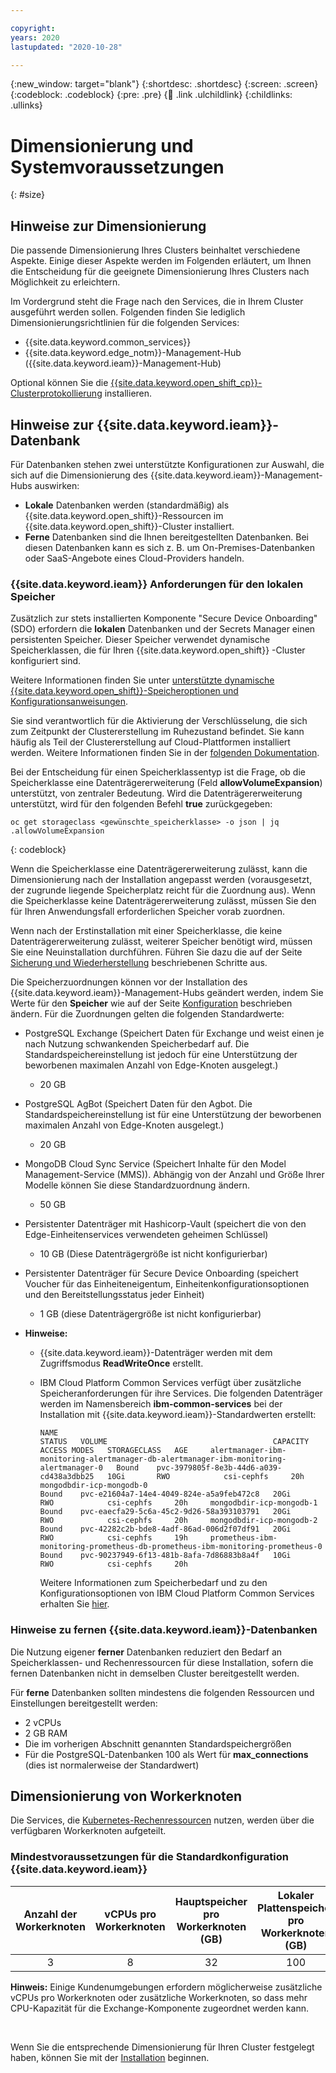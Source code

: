 ```yaml
---

copyright:
years: 2020
lastupdated: "2020-10-28"

---
```


{:new_window: target="blank"}
{:shortdesc: .shortdesc}
{:screen: .screen}
{:codeblock: .codeblock}
{:pre: .pre}
{:child: .link .ulchildlink}
{:childlinks: .ullinks}


# Dimensionierung und Systemvoraussetzungen
{: #size}

## Hinweise zur Dimensionierung

Die passende Dimensionierung Ihres Clusters beinhaltet verschiedene Aspekte. Einige dieser Aspekte werden im Folgenden erläutert, um Ihnen die Entscheidung für die geeignete Dimensionierung Ihres Clusters nach Möglichkeit zu erleichtern.

Im Vordergrund steht die Frage nach den Services, die in Ihrem Cluster ausgeführt werden sollen. Folgenden finden Sie lediglich Dimensionierungsrichtlinien für die folgenden Services:

* {{site.data.keyword.common_services}}
* {{site.data.keyword.edge_notm}}-Management-Hub ({{site.data.keyword.ieam}}-Management-Hub)

Optional können Sie die [{{site.data.keyword.open_shift_cp}}-Clusterprotokollierung](../admin/accessing_logs.md#ocp_logging) installieren.

## Hinweise zur {{site.data.keyword.ieam}}-Datenbank

Für Datenbanken stehen zwei unterstützte Konfigurationen zur Auswahl, die sich auf die Dimensionierung des {{site.data.keyword.ieam}}-Management-Hubs auswirken:

* **Lokale** Datenbanken werden (standardmäßig) als {{site.data.keyword.open_shift}}-Ressourcen im {{site.data.keyword.open_shift}}-Cluster installiert.
* **Ferne** Datenbanken sind die Ihnen bereitgestellten Datenbanken. Bei diesen Datenbanken kann es sich z. B. um On-Premises-Datenbanken oder SaaS-Angebote eines Cloud-Providers handeln.

### {{site.data.keyword.ieam}} Anforderungen für den lokalen Speicher

Zusätzlich zur stets installierten Komponente "Secure Device Onboarding" (SDO) erfordern die **lokalen** Datenbanken und der Secrets Manager einen persistenten Speicher. Dieser Speicher verwendet dynamische Speicherklassen, die für Ihren {{site.data.keyword.open_shift}} -Cluster konfiguriert sind.

Weitere Informationen finden Sie unter [unterstützte dynamische {{site.data.keyword.open_shift}}-Speicheroptionen und Konfigurationsanweisungen](https://docs.openshift.com/container-platform/4.6/storage/understanding-persistent-storage.html).

Sie sind verantwortlich für die Aktivierung der Verschlüsselung, die sich zum Zeitpunkt der Clustererstellung im Ruhezustand befindet. Sie kann häufig als Teil der Clustererstellung auf Cloud-Plattformen installiert werden. Weitere Informationen finden Sie in der [folgenden Dokumentation](https://docs.openshift.com/container-platform/4.6/installing/installing-fips.html).

Bei der Entscheidung für einen Speicherklassentyp ist die Frage, ob die Speicherklasse eine Datenträgererweiterung (Feld **allowVolumeExpansion**) unterstützt, von zentraler Bedeutung. Wird die Datenträgererweiterung unterstützt, wird für den folgenden Befehl **true** zurückgegeben:

```
oc get storageclass <gewünschte_speicherklasse> -o json | jq .allowVolumeExpansion
```
{: codeblock}

Wenn die Speicherklasse eine Datenträgererweiterung zulässt, kann die Dimensionierung nach der Installation angepasst werden (vorausgesetzt, der zugrunde liegende Speicherplatz reicht für die Zuordnung aus). Wenn die Speicherklasse keine Datenträgererweiterung zulässt, müssen Sie den für Ihren Anwendungsfall erforderlichen Speicher vorab zuordnen. 

Wenn nach der Erstinstallation mit einer Speicherklasse, die keine Datenträgererweiterung zulässt, weiterer Speicher benötigt wird, müssen Sie eine Neuinstallation durchführen. Führen Sie dazu die auf der Seite [Sicherung und Wiederherstellung](../admin/backup_recovery.md) beschriebenen Schritte aus.

Die Speicherzuordnungen können vor der Installation des {{site.data.keyword.ieam}}-Management-Hubs geändert werden, indem Sie Werte für den **Speicher** wie auf der Seite [Konfiguration](configuration.md) beschrieben ändern. Für die Zuordnungen gelten die folgenden Standardwerte:

* PostgreSQL Exchange (Speichert Daten für Exchange und weist einen je nach Nutzung schwankenden Speicherbedarf auf. Die Standardspeichereinstellung ist jedoch für eine Unterstützung der beworbenen maximalen Anzahl von Edge-Knoten ausgelegt.)
  * 20 GB
* PostgreSQL AgBot (Speichert Daten für den Agbot. Die Standardspeichereinstellung ist für eine Unterstützung der beworbenen maximalen Anzahl von Edge-Knoten ausgelegt.)
  * 20 GB
* MongoDB Cloud Sync Service (Speichert Inhalte für den Model Management-Service (MMS)). Abhängig von der Anzahl und Größe Ihrer Modelle können Sie diese Standardzuordnung ändern.
  * 50 GB
* Persistenter Datenträger mit Hashicorp-Vault (speichert die von den Edge-Einheitenservices verwendeten geheimen Schlüssel)
  * 10 GB (Diese Datenträgergröße ist nicht konfigurierbar)
* Persistenter Datenträger für Secure Device Onboarding (speichert Voucher für das Einheiteneigentum, Einheitenkonfigurationsoptionen und den Bereitstellungsstatus jeder Einheit)
  * 1 GB (diese Datenträgergröße ist nicht konfigurierbar)

* **Hinweise:**
  * {{site.data.keyword.ieam}}-Datenträger werden mit dem Zugriffsmodus **ReadWriteOnce** erstellt.
  * IBM Cloud Platform Common Services verfügt über zusätzliche Speicheranforderungen für ihre Services. Die folgenden Datenträger werden im Namensbereich **ibm-common-services** bei der Installation mit {{site.data.keyword.ieam}}-Standardwerten erstellt:
    ```
    NAME                                                                                     STATUS   VOLUME                                     CAPACITY   ACCESS MODES   STORAGECLASS   AGE     alertmanager-ibm-monitoring-alertmanager-db-alertmanager-ibm-monitoring-alertmanager-0   Bound    pvc-3979805f-8e3b-44d6-a039-cd438a3dbb25   10Gi       RWO            csi-cephfs     20h     mongodbdir-icp-mongodb-0                                                                 Bound    pvc-e21604a7-14e4-4049-824e-a5a9feb472c8   20Gi       RWO            csi-cephfs     20h     mongodbdir-icp-mongodb-1                                                                 Bound    pvc-eaecfa29-5c6a-45c2-9d26-58a393103791   20Gi       RWO            csi-cephfs     20h     mongodbdir-icp-mongodb-2                                                                 Bound    pvc-42282c2b-bde8-4adf-86ad-006d2f07df91   20Gi       RWO            csi-cephfs     19h     prometheus-ibm-monitoring-prometheus-db-prometheus-ibm-monitoring-prometheus-0           Bound    pvc-90237949-6f13-481b-8afa-7d86883b8a4f   10Gi       RWO            csi-cephfs     20h
    ```

    Weitere Informationen zum Speicherbedarf und zu den Konfigurationsoptionen von IBM Cloud Platform Common Services erhalten Sie [hier](https://www.ibm.com/support/knowledgecenter/SSHKN6/installer/3.x.x/custom_resource.html).

### Hinweise zu fernen {{site.data.keyword.ieam}}-Datenbanken

Die Nutzung eigener **ferner** Datenbanken reduziert den Bedarf an Speicherklassen- und Rechenressourcen für diese Installation, sofern die fernen Datenbanken nicht in demselben Cluster bereitgestellt werden.

Für **ferne** Datenbanken sollten mindestens die folgenden Ressourcen und Einstellungen bereitgestellt werden:

* 2 vCPUs
* 2 GB RAM
* Die im vorherigen Abschnitt genannten Standardspeichergrößen
* Für die PostgreSQL-Datenbanken 100 als Wert für **max_connections** (dies ist normalerweise der Standardwert)

## Dimensionierung von Workerknoten

Die Services, die [Kubernetes-Rechenressourcen](https://kubernetes.io/docs/concepts/configuration/manage-compute-resources-container) nutzen, werden über die verfügbaren Workerknoten aufgeteilt.

### Mindestvoraussetzungen für die Standardkonfiguration {{site.data.keyword.ieam}}
| Anzahl der Workerknoten | vCPUs pro Workerknoten | Hauptspeicher pro Workerknoten (GB) | Lokaler Plattenspeicher pro Workerknoten (GB) |
| :---: | :---: | :---: | :---: |
| 3	| 8	| 32	| 100 	|

**Hinweis:** Einige Kundenumgebungen erfordern möglicherweise zusätzliche vCPUs pro Workerknoten oder zusätzliche Workerknoten, so dass mehr CPU-Kapazität für die Exchange-Komponente zugeordnet werden kann.


&nbsp;
&nbsp;

Wenn Sie die entsprechende Dimensionierung für Ihren Cluster festgelegt haben, können Sie mit der [Installation](online_installation.md) beginnen.
